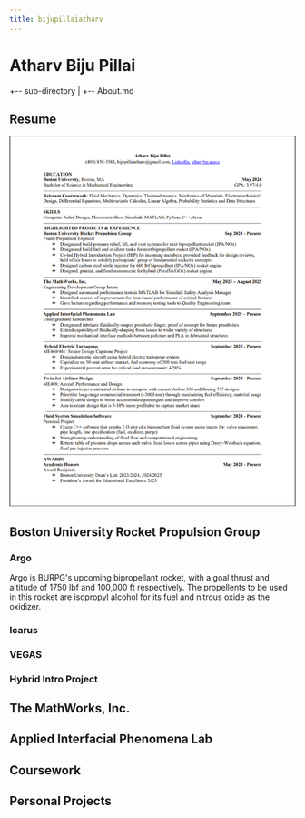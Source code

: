 ```yaml
---
title: bijupillaiatharv
---
```

# Atharv Biju Pillai
+-- sub-directory
|  +-- About.md
## Resume
![Resume](/AtharvBijuPillai-Resume.png)

## Boston University Rocket Propulsion Group
### Argo
Argo is BURPG's upcoming bipropellant rocket, with a goal thrust and altitude of 1750 lbf and 100,000 ft respectively. The propellents to be used in this rocket are isopropyl alcohol for its fuel and nitrous oxide as the oxidizer. 
### Icarus
### VEGAS
### Hybrid Intro Project

## The MathWorks, Inc.

## Applied Interfacial Phenomena Lab

## Coursework

## Personal Projects

